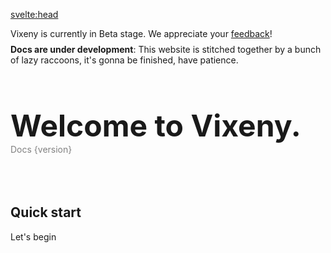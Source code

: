 <script>
  import PreviousNext from "$lib/components/PreviousNext.svelte"
  import FancyLink from "$lib/components/FancyLink.svelte"
  import {version} from "$app/environment"
  import Features from "$lib/components/Features.svelte"

</script>

<svelte:head>
<title>Vixeny - Unleash the Power of Multi-Paradigm Programming</title>
<meta name="description" content="Vixeny is a multi-paradigm web development framework, optimizing developer experience, application speed, and functional programming capabilities. Start your journey with Vixeny to create robust, maintainable, and efficient web applications.">
</svelte:head>

<div class="warning" style="margin-bottom: 8px">
  Vixeny is currently in Beta stage. We appreciate your <a href="https://github.com/mimiMonads/vixeny/issues" target="_blank">feedback</a>!
</div>

<div class="warning warning-2">
  <strong>Docs are under development</strong>: This website is stitched together by a bunch of lazy raccoons, it's gonna be finished, have patience.
</div>

<div style="margin-top: 64px; margin-bottom: 16px">
<h1 style="margin-bottom: 8px; padding: 0; font-size: 48px; color: var(--main)">Welcome to Vixeny.</h1>
<div style="padding-bottom: 32px; margin-top: -8px; color: gray;">
Docs {version}
</div>
</div>

<Features />

<h2 style="margin-top: 48px;">
Quick start
</h2>

<FancyLink href="/framework/init">Let's begin</FancyLink>

<style>
div > :global(*:not(:last-child)) {
margin-bottom: 8px;
}
a { display: inline-block;margin: 0; }
</style>
